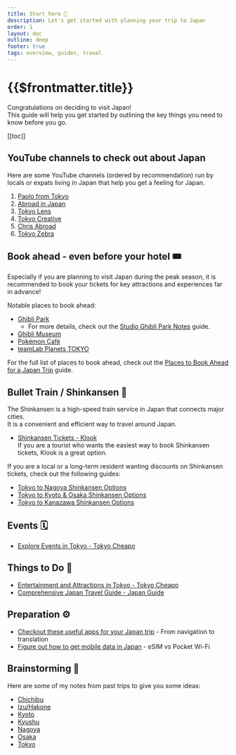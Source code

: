 ```yaml
---
title: Start here 💪
description: Let's get started with planning your trip to Japan
order: 1
layout: doc
outline: deep
footer: true
tags: overview, guides, travel
---
```



# {{$frontmatter.title}}

Congratulations on deciding to visit Japan!  
This guide will help you get started by outlining the key things you need to know before you go.

[[toc]]


## YouTube channels to check out about Japan

Here are some YouTube channels (ordered by recommendation) run by locals or expats living in Japan that help you get a feeling for Japan.
1. [Paolo from Tokyo](https://youtube.com/@paolofromtokyo)
1. [Abroad in Japan](https://youtube.com/@abroadinjapan)
1. [Tokyo Lens](https://youtube.com/@TokyoLens)
1. [Tokyo Creative](https://youtube.com/@TokyoCreativePlay)
1. [Chris Abroad](https://youtube.com/@ChrisAbroad)
1. [Tokyo Zebra](https://youtube.com/@TokyoZebra)


## Book ahead - even before your hotel 🎟️

Especially if you are planning to visit Japan during the peak season, it is recommended to book your tickets for key attractions and experiences far in advance!

Notable places to book ahead:
* [Ghibli Park](./reserve-ahead.md#ghibli-park)  
  * For more details, check out the [Studio Ghibli Park Notes](../kansai/nagoya-ghibli-park-trip.md) guide.
* [Ghibli Museum](./reserve-ahead.md#ghibli-museum)
* [Pokémon Café](./reserve-ahead.md#pokémon-café)
* [teamLab Planets TOKYO](./reserve-ahead.md#teamlab-planets-tokyo)

For the full list of places to book ahead, check out the [Places to Book Ahead for a Japan Trip](./reserve-ahead.md) guide.


## Bullet Train / Shinkansen 🚅

The Shinkansen is a high-speed train service in Japan that connects major cities.  
It is a convenient and efficient way to travel around Japan.  
* [Shinkansen Tickets - Klook](https://www.klook.com/japan-rail/shinkansen/)  
  If you are a tourist who wants the easiest way to book Shinkansen tickets, Klook is a great option.

If you are a local or a long-term resident wanting discounts on Shinkansen tickets, check out the following guides:
* [Tokyo to Nagoya Shinkansen Options](../bullet-train-shinkansen/shinkansen-tokyo-nagoya.md)
* [Tokyo to Kyoto & Osaka Shinkansen Options](../bullet-train-shinkansen/shinkansen-tokyo-osaka.md)
* [Tokyo to Kanazawa Shinkansen Options](../bullet-train-shinkansen/shinkansen-tokyo-kanazawa.md)


## Events 🗓️

* [Explore Events in Tokyo - Tokyo Cheapo](https://tokyocheapo.com/events/)


## Things to Do 🎉

* [Entertainment and Attractions in Tokyo - Tokyo Cheapo](https://tokyocheapo.com/entertainment/)
* [Comprehensive Japan Travel Guide - Japan Guide](https://www.japan-guide.com)


## Preparation ⚙️

* [Checkout these useful apps for your Japan trip](./apps.md) - From navigation to translation
* [Figure out how to get mobile data in Japan](./mobile-data.md) - eSIM vs Pocket Wi-Fi


## Brainstorming 🤔

Here are some of my notes from past trips to give you some ideas:
* [Chichibu](../tokyo-weekend-trips/chichibu-trip.md)
* [Izu/Hakone](../tokyo-weekend-trips/izu-hakone-trip.md)
* [Kyoto](../kansai/kyoto-trip.md)
* [Kyushu](../kyushu-trip.md)
* [Nagoya](../kansai/nagoya-trip.md)
* [Osaka](../kansai/osaka-trip.md)
* [Tokyo](../tokyo/tokyo-trip.md)
